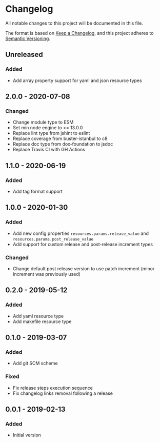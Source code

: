 # Changelog

All notable changes to this project will be documented in this file.

The format is based on [Keep a Changelog](https://keepachangelog.com/en/1.0.0/),
and this project adheres to [Semantic Versioning](https://semver.org/spec/v2.0.0.html).

## Unreleased

### Added
- Add array property support for yaml and json resource types

## 2.0.0 - 2020-07-08
### Changed
- Change module type to ESM
- Set min node engine to >= 13.0.0
- Replace lint type from jshint to eslint
- Replace coverage from buster-istanbul to c8
- Replace doc type from dox-foundation to jsdoc
- Replace Travis CI with GH Actions

## 1.1.0 - 2020-06-19
### Added
- Add tag format support

## 1.0.0 - 2020-01-30
### Added
- Add new config properties `resources.params.release_value` and `resources.params.post_release_value`
- Add support for custom release and post-release increment types

### Changed
- Change default post release version to use patch increment (minor increment was previously used)

## 0.2.0 - 2019-05-12
### Added
- Add yaml resource type
- Add makefile resource type

## 0.1.0 - 2019-03-07
### Added
- Add git SCM scheme

### Fixed
- Fix release steps execution sequence
- Fix changelog links removal following a release

## 0.0.1 - 2019-02-13
### Added
- Initial version

